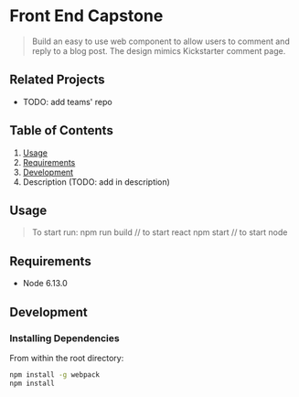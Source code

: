 # Front End Capstone

> Build an easy to use web component to allow users to comment and reply to a blog post.
The design mimics Kickstarter comment page. 

## Related Projects

  - TODO: add teams' repo
  
## Table of Contents

1. [Usage](#Usage)
1. [Requirements](#requirements)
1. [Development](#development)
1. Description (TODO: add in description)

## Usage

> To start run: 
> npm run build // to start react 
> npm start // to start node

## Requirements
- Node 6.13.0


## Development

### Installing Dependencies

From within the root directory:

```sh
npm install -g webpack
npm install
```
